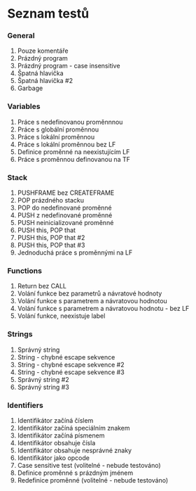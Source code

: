# Seznam testů

### General
1. Pouze komentáře
2. Prázdný program
3. Prázdný program - case insensitive
4. Špatná hlavička
5. Špatná hlavička #2
6. Garbage

### Variables
1. Práce s nedefinovanou proměnnnou
2. Práce s globální proměnnou
3. Práce s lokální proměnnou
4. Práce s lokální proměnnou bez LF
5. Definice proměnné na neexistujícím LF
6. Práce s proměnnou definovanou na TF

### Stack
1. PUSHFRAME bez CREATEFRAME
2. POP prázdného stacku
3. POP do nedefinované proměnné
4. PUSH z nedefinované proměnné
5. PUSH neinicializované proměnné
6. PUSH this, POP that
7. PUSH this, POP that #2
8. PUSH this, POP that #3
9. Jednoduchá práce s proměnnými na LF

### Functions
1. Return bez CALL
2. Volání funkce bez parametrů a návratové hodnoty
3. Volání funkce s parametrem a návratovou hodnotou
4. Volání funkce s parametrem a návratovou hodnotu - bez LF
5. Volání funkce, neexistuje label

### Strings
1. Správný string
2. String - chybné escape sekvence
3. String - chybné escape sekvence #2
4. String - chybné escape sekvence #3
5. Správný string #2
6. Správný string #3

### Identifiers
1. Identifikátor začíná číslem
2. Identifikátor začíná speciálním znakem
3. Identifikátor začíná písmenem
4. Identifikátor obsahuje čísla
5. Identifikátor obsahuje nesprávné znaky
6. Identifikátor jako opcode
7. Case sensitive test (volitelné - nebude testováno)
8. Definice proměnné s prázdným jménem
9. Redefinice proměnné (volitelné - nebude testováno)
